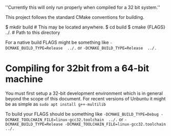 ''Currently this will only run properly when compiled for a 32 bit system.''

This project follows the standard CMake conventions for building.

   $ mkdir build          # This may be located anywhere.
   $ cd build
   $ cmake {FLAGS} ../.   # Path to this directory

For a native build FLAGS might be something like 
   `-DCMAKE_BUILD_TYPE=Release  ../.`
or
   `-DCMAKE_BUILD_TYPE=Release  ../.`
   
# Compiling for 32bit from a 64-bit machine

You must first setup a 32-bit development environment which is in
general beyond the scope of this document.  For recent versions of
Unbuntu it might be as simple as
  `sudo apt install g++-multilib`

To build your FLAGS should be something like 
   `-DCMAKE_BUILD_TYPE=Debug -DCMAKE_TOOLCHAIN_FILE=linux-gcc32.toolchain  ../.`
or 
   `-DCMAKE_BUILD_TYPE=Release -DCMAKE_TOOLCHAIN_FILE=linux-gcc32.toolchain  ../.`


